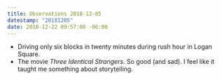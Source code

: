 ```yaml
---
title: Observations 2018-12-05
datestamp: "20181205"
date: 2018-12-22 09:57:00 -06:00
---
```


- Driving only six blocks in twenty minutes during rush hour in Logan Square.
- The movie *Three Identical Strangers*. So good (and sad). I feel like it taught me something about storytelling.
